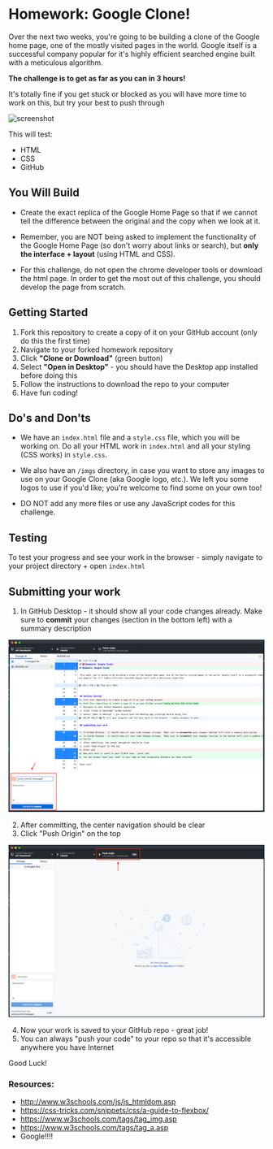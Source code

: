 # Homework: Google Clone!

Over the next two weeks, you're going to be building a clone of the Google home page, one of the mostly visited pages in the world. Google itself is a successful company popular for it's highly efficient searched engine built with a meticulous algorithm.

**The challenge is to get as far as you can in 3 hours!**

It's totally fine if you get stuck or blocked as you will have more time to work on this, but try your best to push through

![screenshot](https://blog.kissmetrics.com/wp-content/uploads/2015/09/google-homepage-screenshot.png)

This will test:

- HTML
- CSS
- GitHub

## You Will Build

+ Create the exact replica of the Google Home Page so that if we cannot tell the difference between the original and the copy when we look at it. 

+ Remember, you are NOT being asked to implement the functionality of the Google Home Page (so don't worry about links or search), but **only the interface + layout** (using HTML and CSS). 

+ For this challenge, do not open the chrome developer tools or download the html page. In order to get the most out of this challenge, you should develop the page from scratch.


## Getting Started
1. Fork this repository to create a copy of it on your GitHub account (only do this the first time)
2. Navigate to your forked homework repository
3. Click **"Clone or Download"** (green button) 
4. Select **"Open in Desktop"** - you should have the Desktop app installed before doing this
5. Follow the instructions to download the repo to your computer
6. Have fun coding!

## Do's and Don'ts

+ We have an `index.html` file and a `style.css` file, which you will be working on. Do all your HTML work in `index.html` and all your styling (CSS works) in `style.css`. 

+ We also have an `/imgs` directory, in case you want to store any images to use on your Google Clone (aka Google logo, etc.).  We left you some logos to use if you'd like; you're welcome to find some on your own too!

+ DO NOT add any more files or use any JavaScript codes for this challenge. 

## Testing

To test your progress and see your work in the browser - simply navigate to your project directory + open `index.html`

## Submitting your work

1. In GitHub Desktop - it should show all your code changes already.  Make sure to **commit** your changes (section in the bottom left) with a summary description

![desktop-1](/imgs/desktop-1.png)

2. After committing, the center navigation should be clear
3. Click "Push Origin" on the top

![desktop-2](/imgs/desktop-2.png)

4. Now your work is saved to your GitHub repo - great job!
5. You can always "push your code" to your repo so that it's accessible anywhere you have Internet

Good Luck!

### Resources:
- <http://www.w3schools.com/js/js_htmldom.asp>
- <https://css-tricks.com/snippets/css/a-guide-to-flexbox/>
- <https://www.w3schools.com/tags/tag_img.asp>
- <https://www.w3schools.com/tags/tag_a.asp>
- Google!!!!
